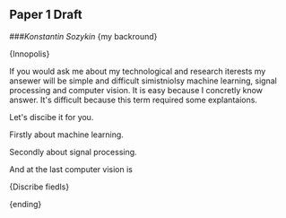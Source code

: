 ## Paper 1 Draft 
###*Konstantin Sozykin* 
{my backround}

{Innopolis}

If you would ask me about my technological and research iterests my ansewer will be simple and difficult simistniolsy machine learning, signal processing and computer vision. It is easy because I concretly know answer. It's difficult because this term required some explantaions.

Let's discibe it for you.

Firstly about machine learning.

Secondly about signal processing.

And at the last computer vision is

{Discribe fiedls}

{ending}
